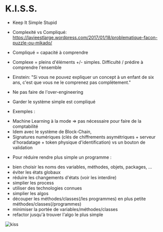 # K.I.S.S.

* Keep It Simple Stupid


* Complexité vs Compliqué: https://lavieestlarge.wordpress.com/2017/01/18/problematique-facon-puzzle-ou-mikado/
* Compliqué = capacité à comprendre
* Complexe = pleins d'éléments +/- simples. Difficulté / prédire à comprendre l'ensemble
* Einstein: "Si vous ne pouvez expliquer un concept à un enfant de six ans, c'est que vous ne le comprenez pas complètement."
* Ne pas faire de l'over-engineering
* Garder le système simple est compliqué

* Exemples :
- Machine Learning à la mode => pas nécessaire pour faire de la comptabilité
- Idem avec le système de Block-Chain,
- Signatures numériques (clés de chiffrements asymétriques + serveur d'horadatage + token physique d'identification) vs un bouton de validation

* Pour réduire rendre plus simple un programme :
- bien choisir les noms des variables, méthodes, objets, packages, ...
- éviter les états globaux
- réduire les changements d'états (voir les interdire)
- simplier les process
- utiliser des technologies connues
- simplier les algos
- découper les méthodes/classes(/les programmes) en plus petite méthodes/classes(/programmes)
- minimiser la portée de variables/méthodes/classes
- refactor jusqu'à trouver l'algo le plus simple

![kiss](https://raw.githubusercontent.com/gronono/cours-genie-logiciel/main/images/kiss.png)

